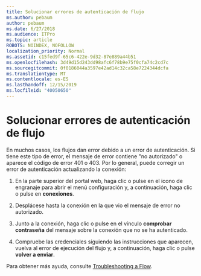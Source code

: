 ```yaml
---
title: Solucionar errores de autenticación de flujo
ms.author: pebaum
author: pebaum
ms.date: 6/27/2018
ms.audience: ITPro
ms.topic: article
ROBOTS: NOINDEX, NOFOLLOW
localization_priority: Normal
ms.assetid: c15fed9f-65c6-422e-9d32-87e889a44b51
ms.openlocfilehash: 3d49d15d243dd98afc6f78b9e75f0cfa74c2cd7c
ms.sourcegitcommit: 0f0186044a3597e42ad14c32ca58e7224344dcfa
ms.translationtype: MT
ms.contentlocale: es-ES
ms.lasthandoff: 12/15/2019
ms.locfileid: "40050650"
---
```

# <a name="troubleshoot-flow-authentication-errors"></a>Solucionar errores de autenticación de flujo

En muchos casos, los flujos dan error debido a un error de autenticación. Si tiene este tipo de error, el mensaje de error contiene "no autorizado" o aparece el código de error 401 o 403. Por lo general, puede corregir un error de autenticación actualizando la conexión:
  
1. En la parte superior del portal web, haga clic o pulse en el icono de engranaje para abrir el menú configuración y, a continuación, haga clic o pulse en **conexiones**.
    
2. Desplácese hasta la conexión en la que vio el mensaje de error no autorizado.
    
3. Junto a la conexión, haga clic o pulse en el vínculo **comprobar contraseña** del mensaje sobre la conexión que no se ha autenticado. 
    
4. Compruebe las credenciales siguiendo las instrucciones que aparecen, vuelva al error de ejecución del flujo y, a continuación, haga clic o pulse **volver a enviar**.
    
Para obtener más ayuda, consulte [Troubleshooting a Flow](https://go.microsoft.com/fwlink/?linkid=872110).
  

